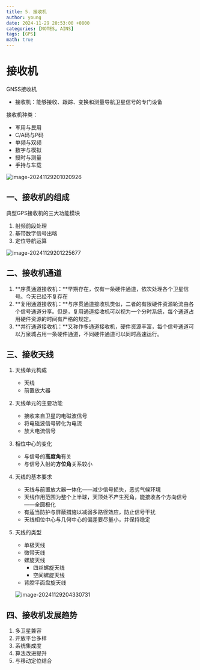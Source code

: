 ```yaml
---
title: 5. 接收机
author: young
date: 2024-11-29 20:53:00 +0800
categories: [NOTES, AINS]
tags: [GPS]
math: true
---
```


# 接收机

GNSS接收机

- 接收机：能够接收、跟踪、变换和测量导航卫星信号的专门设备

接收机种类：

- 军用与民用
- C/A码与P码
- 单频与双频
- 数字与模拟
- 授时与测量
- 手持与车载

![image-20241129201020926](https://youngfriday-1328789051.cos.ap-beijing.myqcloud.com/Typora/image-20241129201020926.png)

## 一、接收机的组成

典型GPS接收机的三大功能模块

1. 射频前段处理
2. 基带数字信号出咯
3. 定位导航运算

![image-20241129201225677](https://youngfriday-1328789051.cos.ap-beijing.myqcloud.com/Typora/image-20241129201225677.png)

## 二、接收机通道

1. **序贯通道接收机：**早期存在，仅有一条硬件通道，依次处理各个卫星信号。今天已经不复存在
2. **复用通道接收机：**与序贯通道接收机类似，二者的有限硬件资源轮流由各个信号通道分享。但是，复用通道接收机可以视为一个分时系统，每个通道占用硬件资源的时间有严格的规定。
3. **并行通道接收机：**又称作多通道接收机，硬件资源丰富，每个信号通道可以万泉城占用一条硬件通道，不同硬件通道可以同时高速运行。

## 三、接收天线

1. 天线单元构成

   - 天线
   - 前置放大器

2. 天线单元的主要功能

   - 接收来自卫星的电磁波信号
   - 将电磁波信号转化为电流
   - 放大电流信号

3. 相位中心的变化

   - 与信号的**高度角**有关
   - 与信号入射的**方位角**关系较小

4. 天线的基本要求

   - 天线与前置放大器一体化——减少信号损失，恶劣气候环境
   - 天线作用范围为整个上半球，天顶处不产生死角，能接收各个方向信号——全圆极化
   - 有适当防护与屏蔽措施以减弱多路径效应，防止信号干扰
   - 天线相位中心与几何中心的偏差要尽量小，并保持稳定

5. 天线的类型

   - 单极天线
   - 微带天线
   - 螺旋天线
     - 四丝螺旋天线
     - 空间螺旋天线
   - 背腔平面盘旋天线

   ![image-20241129204330731](https://youngfriday-1328789051.cos.ap-beijing.myqcloud.com/Typora/image-20241129204330731.png)

## 四、接收机发展趋势

1. 多卫星兼容
2. 开放平台多样
3. 系统集成度
4. 算法改进提升
5. 与移动定位结合
